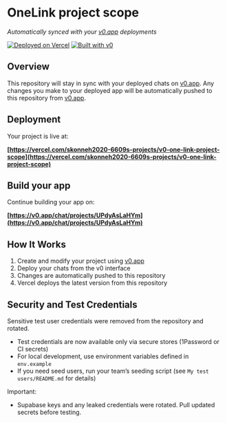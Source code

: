 # OneLink project scope

_Automatically synced with your [v0.app](https://v0.app) deployments_

[![Deployed on Vercel](https://img.shields.io/badge/Deployed%20on-Vercel-black?style=for-the-badge&logo=vercel)](https://vercel.com/skonneh2020-6609s-projects/v0-one-link-project-scope)
[![Built with v0](https://img.shields.io/badge/Built%20with-v0.app-black?style=for-the-badge)](https://v0.app/chat/projects/UPdyAsLaHYm)

## Overview

This repository will stay in sync with your deployed chats on [v0.app](https://v0.app).
Any changes you make to your deployed app will be automatically pushed to this repository from [v0.app](https://v0.app).

## Deployment

Your project is live at:

**[https://vercel.com/skonneh2020-6609s-projects/v0-one-link-project-scope](https://vercel.com/skonneh2020-6609s-projects/v0-one-link-project-scope)**

## Build your app

Continue building your app on:

**[https://v0.app/chat/projects/UPdyAsLaHYm](https://v0.app/chat/projects/UPdyAsLaHYm)**

## How It Works

1. Create and modify your project using [v0.app](https://v0.app)
2. Deploy your chats from the v0 interface
3. Changes are automatically pushed to this repository
4. Vercel deploys the latest version from this repository

## Security and Test Credentials

Sensitive test user credentials were removed from the repository and rotated.

- Test credentials are now available only via secure stores (1Password or CI secrets)
- For local development, use environment variables defined in `env.example`
- If you need seed users, run your team’s seeding script (see `My test users/README.md` for details)

Important:

- Supabase keys and any leaked credentials were rotated. Pull updated secrets before testing.
